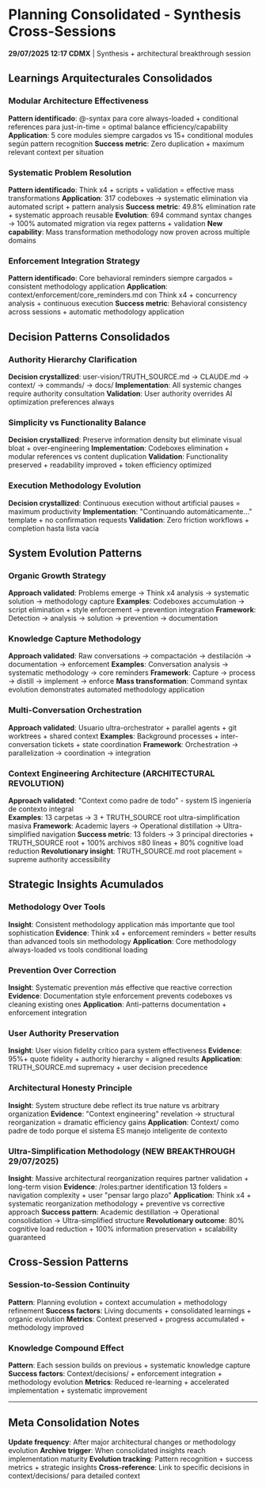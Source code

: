 # Planning Consolidated - Synthesis Cross-Sessions

**29/07/2025 12:17 CDMX** | Synthesis + architectural breakthrough session

## Learnings Arquitecturales Consolidados

### Modular Architecture Effectiveness
**Pattern identificado**: @-syntax para core always-loaded + conditional references para just-in-time = optimal balance efficiency/capability
**Application**: 5 core modules siempre cargados vs 15+ conditional modules según pattern recognition
**Success metric**: Zero duplication + maximum relevant context per situation

### Systematic Problem Resolution
**Pattern identificado**: Think x4 + scripts + validation = effective mass transformations
**Application**: 317 codeboxes → systematic elimination via automated script + pattern analysis
**Success metric**: 49.8% elimination rate + systematic approach reusable
**Evolution**: 694 command syntax changes → 100% automated migration via regex patterns + validation
**New capability**: Mass transformation methodology now proven across multiple domains

### Enforcement Integration Strategy
**Pattern identificado**: Core behavioral reminders siempre cargados = consistent methodology application
**Application**: context/enforcement/core_reminders.md con Think x4 + concurrency analysis + continuous execution
**Success metric**: Behavioral consistency across sessions + automatic methodology application

## Decision Patterns Consolidados

### Authority Hierarchy Clarification
**Decision crystallized**: user-vision/TRUTH_SOURCE.md → CLAUDE.md → context/ → commands/ → docs/
**Implementation**: All systemic changes require authority consultation
**Validation**: User authority overrides AI optimization preferences always

### Simplicity vs Functionality Balance
**Decision crystallized**: Preserve information density but eliminate visual bloat + over-engineering
**Implementation**: Codeboxes elimination + modular references vs content duplication
**Validation**: Functionality preserved + readability improved + token efficiency optimized

### Execution Methodology Evolution
**Decision crystallized**: Continuous execution without artificial pauses = maximum productivity
**Implementation**: "Continuando automáticamente..." template + no confirmation requests
**Validation**: Zero friction workflows + completion hasta lista vacía

## System Evolution Patterns

### Organic Growth Strategy
**Approach validated**: Problems emerge → Think x4 analysis → systematic solution → methodology capture
**Examples**: Codeboxes accumulation → script elimination + style enforcement → prevention integration
**Framework**: Detection → analysis → solution → prevention → documentation

### Knowledge Capture Methodology
**Approach validated**: Raw conversations → compactación → destilación → documentation → enforcement
**Examples**: Conversation analysis → systematic methodology → core reminders
**Framework**: Capture → process → distill → implement → enforce
**Mass transformation**: Command syntax evolution demonstrates automated methodology application

### Multi-Conversation Orchestration
**Approach validated**: Usuario ultra-orchestrator + parallel agents + git worktrees + shared context
**Examples**: Background processes + inter-conversation tickets + state coordination
**Framework**: Orchestration → parallelization → coordination → integration

### Context Engineering Architecture (ARCHITECTURAL REVOLUTION)
**Approach validated**: "Context como padre de todo" - system IS ingeniería de contexto integral  
**Examples**: 13 carpetas → 3 + TRUTH_SOURCE root ultra-simplification masiva
**Framework**: Academic layers → Operational distillation → Ultra-simplified navigation
**Success metric**: 13 folders → 3 principal directories + TRUTH_SOURCE root + 100% archivos ≤80 líneas + 80% cognitive load reduction
**Revolutionary insight**: TRUTH_SOURCE.md root placement = supreme authority accessibility

## Strategic Insights Acumulados

### Methodology Over Tools
**Insight**: Consistent methodology application más importante que tool sophistication
**Evidence**: Think x4 + enforcement reminders = better results than advanced tools sin methodology
**Application**: Core methodology always-loaded vs tools conditional loading

### Prevention Over Correction
**Insight**: Systematic prevention más effective que reactive correction
**Evidence**: Documentation style enforcement prevents codeboxes vs cleaning existing ones
**Application**: Anti-patterns documentation + enforcement integration

### User Authority Preservation
**Insight**: User vision fidelity crítico para system effectiveness
**Evidence**: 95%+ quote fidelity + authority hierarchy = aligned results
**Application**: TRUTH_SOURCE.md supremacy + user decision precedence

### Architectural Honesty Principle
**Insight**: System structure debe reflect its true nature vs arbitrary organization
**Evidence**: "Context engineering" revelation → structural reorganization = dramatic efficiency gains
**Application**: Context/ como padre de todo porque el sistema ES manejo inteligente de contexto

### Ultra-Simplification Methodology (NEW BREAKTHROUGH 29/07/2025)
**Insight**: Massive architectural reorganization requires partner validation + long-term vision
**Evidence**: /roles:partner identification 13 folders = navigation complexity + user "pensar largo plazo"
**Application**: Think x4 + systematic reorganization methodology + preventive vs corrective approach
**Success pattern**: Academic destillation → Operational consolidation → Ultra-simplified structure
**Revolutionary outcome**: 80% cognitive load reduction + 100% information preservation + scalability guaranteed

## Cross-Session Patterns

### Session-to-Session Continuity
**Pattern**: Planning evolution + context accumulation + methodology refinement
**Success factors**: Living documents + consolidated learnings + organic evolution
**Metrics**: Context preserved + progress accumulated + methodology improved

### Knowledge Compound Effect
**Pattern**: Each session builds on previous + systematic knowledge capture
**Success factors**: Context/decisions/ + enforcement integration + methodology evolution
**Metrics**: Reduced re-learning + accelerated implementation + systematic improvement

---

## Meta Consolidation Notes

**Update frequency**: After major architectural changes or methodology evolution
**Archive trigger**: When consolidated insights reach implementation maturity
**Evolution tracking**: Pattern recognition + success metrics + strategic insights
**Cross-reference**: Link to specific decisions in context/decisions/ para detailed context